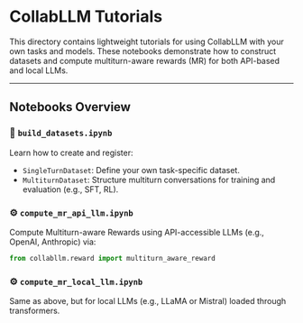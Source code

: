 # CollabLLM Tutorials

This directory contains lightweight tutorials for using CollabLLM with your own tasks and models. These notebooks demonstrate how to construct datasets and compute multiturn-aware rewards (MR) for both API-based and local LLMs.

---

## Notebooks Overview

### 📘 `build_datasets.ipynb`
Learn how to create and register:
- `SingleTurnDataset`: Define your own task-specific dataset.
- `MultiturnDataset`: Structure multiturn conversations for training and evaluation (e.g., SFT, RL).

### ⚙️ `compute_mr_api_llm.ipynb`
Compute Multiturn-aware Rewards using API-accessible LLMs (e.g., OpenAI, Anthropic) via:
```python
from collabllm.reward import multiturn_aware_reward
```

### ⚙️ `compute_mr_local_llm.ipynb`
Same as above, but for local LLMs (e.g., LLaMA or Mistral) loaded through transformers.
